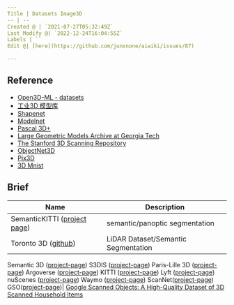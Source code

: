 ```yaml
---
Title | Datasets Image3D
-- | --
Created @ | `2021-07-27T05:32:49Z`
Last Modify @| `2022-12-24T16:04:55Z`
Labels | ``
Edit @| [here](https://github.com/junxnone/aiwiki/issues/87)

---
```

## Reference
- [Open3D-ML - datasets](https://github.com/intel-isl/Open3D-ML#datasets)
- [工业3D 模型库](https://www.traceparts.cn/)
- [Shapenet](https://shapenet.org/)
- [Modelnet](http://modelnet.cs.princeton.edu/)
- [Pascal 3D+](https://cvgl.stanford.edu/projects/pascal3d.html)
- [Large Geometric Models Archive at Georgia Tech](https://www.cc.gatech.edu/projects/large_models/)
- [The Stanford 3D Scanning Repository](http://graphics.stanford.edu/data/3Dscanrep/)
- [ObjectNet3D](https://cvgl.stanford.edu/projects/objectnet3d/)
- [Pix3D](http://pix3d.csail.mit.edu/)
- [3D Mnist](https://www.kaggle.com/daavoo/3d-mnist/Kernels)


## Brief

Name | Description
-- | --
SemanticKITTI ([project page](http://semantic-kitti.org/)) | semantic/panoptic segmentation
Toronto 3D ([github](https://github.com/WeikaiTan/Toronto-3D)) | LiDAR Dataset/Semantic Segmentation
Semantic 3D ([project-page](http://www.semantic3d.net/))
S3DIS ([project-page](http://3dsemantics.stanford.edu/))
Paris-Lille 3D ([project-page](https://npm3d.fr/paris-lille-3d))
Argoverse ([project-page](https://www.argoverse.org/))
KITTI ([project-page](http://www.cvlibs.net/datasets/kitti/eval_object.php?obj_benchmark=3d))
Lyft ([project-page](https://self-driving.lyft.com/level5/data/))
nuScenes ([project-page](https://www.nuscenes.org/))
Waymo ([project-page](https://waymo.com/open/data/))
ScanNet([project-page](http://www.scan-net.org/))
GSO([project-page](https://goo.gle/scanned-objects))| [Google Scanned Objects: A High-Quality Dataset of 3D Scanned Household Items](https://arxiv.org/pdf/2204.11918.pdf)



